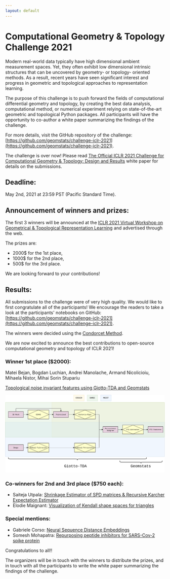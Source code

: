 ```yaml
---
layout: default
---
```


# Computational Geometry & Topology Challenge 2021

Modern real-world data typically have high dimensional ambient measurement spaces. Yet, they often exhibit low dimensional intrinsic structures that can be uncovered by geometry- or topology- oriented methods. As a result, recent years have seen significant interest and progress in geometric and topological approaches to representation learning.

The purpose of this challenge is to push forward the fields of computational differential geometry and topology, by creating the best data analysis, computational method, or numerical experiment relying on state-of-the-art geometric and topological Python packages. All participants will have the opportunity to co-author a white paper summarizing the findings of the challenge.

For more details, visit the GitHub repository of the challenge: [https://github.com/geomstats/challenge-iclr-2021](https://github.com/geomstats/challenge-iclr-2021).

The challenge is over now! Please read
[The Official ICLR 2021 Challenge for Computational Geometry & Topology: Design and Results](/assets/ICLR_2021_GTRL_Challenge.pdf)
white paper for details on the submissions.

## Deadline:

May 2nd, 2021 at 23:59 PST (Pacific Standard Time).

## Announcement of winners and prizes:

The first 3 winners will be announced at the
[ICLR 2021 Virtual Workshop on Geometrical & Topological Representation Learning](https://gt-rl.github.io)
and advertised through the web.

The prizes are:
- 2000$ for the 1st place,
- 1000$ for the 2nd place,
-  500$ for the 3rd place.

We are looking forward to your contributions!

## Results:

All submissions to the challenge were of very high quality. We would like to first congratulate all of the participants! We encourage the readers to take a look at the participants' notebooks on GitHub: [https://github.com/geomstats/challenge-iclr-2021](https://github.com/geomstats/challenge-iclr-2021).

The winners were decided using the [Condorcet Method](https://github.com/geomstats/challenge-iclr-2021/blob/main/README.md#evaluation-and-ranking).

We are now excited to announce the best contributions to open-source computational geometry and topology of ICLR 2021! 

### Winner 1st place ($2000):

Matei Bejan, Bogdan Luchian, Andrei Manolache, Armand Nicolicioiu, Mihaela Nistor, Mihai Sorin Stupariu

[Topological noise invariant features using Giotto-TDA and Geomstats](https://github.com/geomstats/challenge-iclr-2021/blob/main/mihaelanistor/noise_invariant_topological_features.ipynb) 

<img src="assets/images/mihaelanistor_png.png" alt="Topological Noise Invariant Features: Pipeline using Giotto-TDA and Geomstats" width="800" />

### Co-winners for 2nd and 3rd place ($750 each):

- Saiteja Utpala: [Shrinkage Estimator of SPD matrices & Recursive Karcher Expectation Estimator](https://github.com/geomstats/challenge-iclr-2021/tree/main/SaitejaUtpala)
- Elodie Maignant: [Visualization of Kendall shape spaces for triangles](https://github.com/geomstats/challenge-iclr-2021/blob/main/emaignant/submission_visualization_of_kendall_shape_spaces_for_triangles.ipynb)

### Special mentions:
- Gabriele Corso: [Neural Sequence Distance Embeddings](https://github.com/geomstats/challenge-iclr-2021/blob/main/gcorso/Neural_SEED.ipynb)
- Somesh Mohapatra:  [Repurposing peptide inhibitors for SARS-Cov-2 spike protein](https://github.com/geomstats/challenge-iclr-2021/blob/main/SomeshMohapatra/Protein_Peptide_Interactions-TDA.ipynb)

Congratulations to all!!

The organizers will be in touch with the winners to distribute the prizes, and in touch with all the participants to write the white paper summarizing the findings of the challenge.
